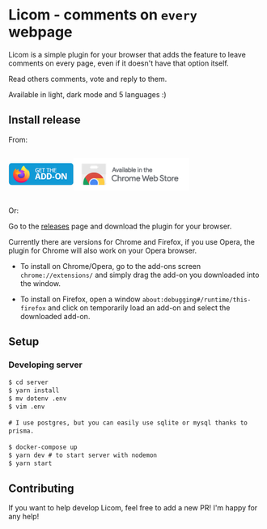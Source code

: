 # Licom - comments on `every` webpage

Licom is a simple plugin for your browser that adds the feature to leave comments on every page, even if it doesn't have that option itself.

Read others comments, vote and reply to them.

Available in light, dark mode and 5 languages :)

## Install release

From:

<div style="display: flex; align-items: center;">

[![Firefox Store](firefox.png)](https://addons.mozilla.org/addon/licom/)

[![Chrome Web Store](chrome.png)](https://chrome.google.com/webstore/detail/licom/kmjfgkpnlhgpfgacgmadpllppmcfbiok)

</div>

Or:

Go to the [releases](https://github.com/skorotkiewicz/Licom/releases) page and download the plugin for your browser.

Currently there are versions for Chrome and Firefox, if you use Opera, the plugin for Chrome will also work on your Opera browser.

- To install on Chrome/Opera, go to the add-ons screen `chrome://extensions/` and simply drag the add-on you downloaded into the window.

- To install on Firefox, open a window `about:debugging#/runtime/this-firefox` and click on temporarily load an add-on and select the downloaded add-on.

## Setup

### Developing server

```
$ cd server
$ yarn install
$ mv dotenv .env
$ vim .env

# I use postgres, but you can easily use sqlite or mysql thanks to prisma.

$ docker-compose up
$ yarn dev # to start server with nodemon
$ yarn start
```

## Contributing

If you want to help develop Licom, feel free to add a new PR! I'm happy for any help!
